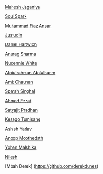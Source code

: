 <!--
To add your name to the repository contributors, Use this template below:
[Your Name Goes Here]( http://Your Github Link )
-->

[Mahesh Jaganiya](https://github.com/jagzmz)

[Soul Spark](https://github.com/soulspark666)

[Muhammad Fiaz Ansari](https://github.com/mfiazansari)

[Justudin](https://github.com/justudin)

[Daniel Hartwich](https://github.com/dhartwich1991)

[Anurag Sharma](https://github.com/aedorado)

[Nudennie White](https://github.com/tc2r)

[Abdulrahman Abdulkarim](https://github.com/AbdulDroid)

[Amit Chauhan](https://github.com/me-singh)

[Sparsh Singhal](https://github.com/sparsh1999)

[Ahmed Ezzat](https://github.com/AhmedMaghawry)

[Satyajit Pradhan](https://github.com/Satyajiit)

[Kesego Tumisang](https://github.com/kesegotumisang)

[Ashish Yadav](https://github.com/ay3524)

[Anoop Moothedath](https://github.com/Crazyfox98)

[Yohan Malshika](https://github.com/yohanym95)


[Nilesh](https://github.com/nilesh)

[Mbah Derek] (https://github.com/derekdunes) 

